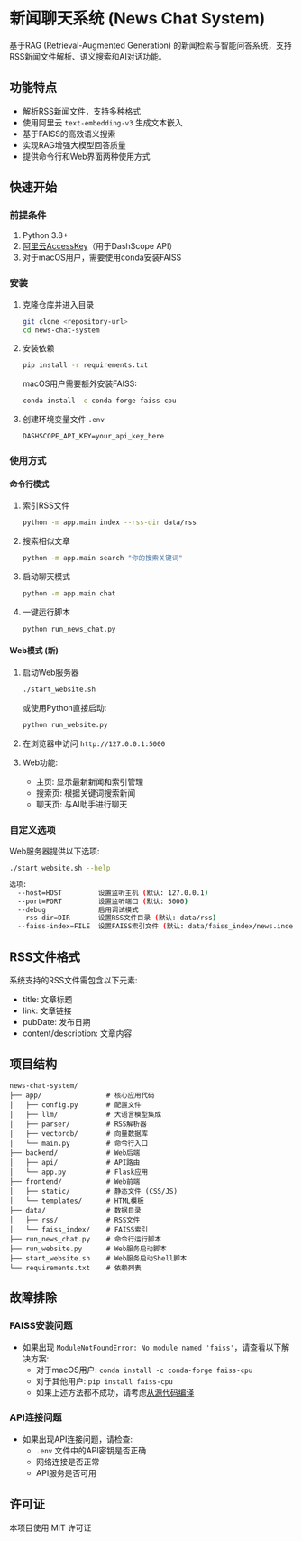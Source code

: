 # 新闻聊天系统 (News Chat System)

基于RAG (Retrieval-Augmented Generation) 的新闻检索与智能问答系统，支持RSS新闻文件解析、语义搜索和AI对话功能。

## 功能特点

- 解析RSS新闻文件，支持多种格式
- 使用阿里云 `text-embedding-v3` 生成文本嵌入
- 基于FAISS的高效语义搜索
- 实现RAG增强大模型回答质量
- 提供命令行和Web界面两种使用方式

## 快速开始

### 前提条件

1. Python 3.8+
2. [阿里云AccessKey](https://help.aliyun.com/document_detail/53045.html)（用于DashScope API）
3. 对于macOS用户，需要使用conda安装FAISS

### 安装

1. 克隆仓库并进入目录
   ```bash
   git clone <repository-url>
   cd news-chat-system
   ```

2. 安装依赖
   ```bash
   pip install -r requirements.txt
   ```
   
   macOS用户需要额外安装FAISS:
   ```bash
   conda install -c conda-forge faiss-cpu
   ```

3. 创建环境变量文件 `.env`
   ```
   DASHSCOPE_API_KEY=your_api_key_here
   ```

### 使用方式

#### 命令行模式

1. 索引RSS文件
   ```bash
   python -m app.main index --rss-dir data/rss
   ```

2. 搜索相似文章
   ```bash
   python -m app.main search "你的搜索关键词"
   ```

3. 启动聊天模式
   ```bash
   python -m app.main chat
   ```

4. 一键运行脚本
   ```bash
   python run_news_chat.py
   ```

#### Web模式 (新)

1. 启动Web服务器
   ```bash
   ./start_website.sh
   ```
   
   或使用Python直接启动:
   ```bash
   python run_website.py
   ```

2. 在浏览器中访问 `http://127.0.0.1:5000`

3. Web功能:
   - 主页: 显示最新新闻和索引管理
   - 搜索页: 根据关键词搜索新闻
   - 聊天页: 与AI助手进行聊天

### 自定义选项

Web服务器提供以下选项:

```bash
./start_website.sh --help

选项:
  --host=HOST         设置监听主机 (默认: 127.0.0.1)
  --port=PORT         设置监听端口 (默认: 5000)
  --debug             启用调试模式
  --rss-dir=DIR       设置RSS文件目录 (默认: data/rss)
  --faiss-index=FILE  设置FAISS索引文件 (默认: data/faiss_index/news.index)
```

## RSS文件格式

系统支持的RSS文件需包含以下元素:
- title: 文章标题
- link: 文章链接
- pubDate: 发布日期
- content/description: 文章内容

## 项目结构

```
news-chat-system/
├── app/                # 核心应用代码
│   ├── config.py       # 配置文件
│   ├── llm/            # 大语言模型集成
│   ├── parser/         # RSS解析器
│   ├── vectordb/       # 向量数据库
│   └── main.py         # 命令行入口
├── backend/            # Web后端
│   ├── api/            # API路由
│   └── app.py          # Flask应用
├── frontend/           # Web前端
│   ├── static/         # 静态文件 (CSS/JS)
│   └── templates/      # HTML模板
├── data/               # 数据目录
│   ├── rss/            # RSS文件
│   └── faiss_index/    # FAISS索引
├── run_news_chat.py    # 命令行运行脚本
├── run_website.py      # Web服务启动脚本
├── start_website.sh    # Web服务启动Shell脚本
└── requirements.txt    # 依赖列表
```

## 故障排除

### FAISS安装问题

- 如果出现 `ModuleNotFoundError: No module named 'faiss'`，请查看以下解决方案:
  - 对于macOS用户: `conda install -c conda-forge faiss-cpu`
  - 对于其他用户: `pip install faiss-cpu`
  - 如果上述方法都不成功，请考虑[从源代码编译](https://github.com/facebookresearch/faiss/blob/main/INSTALL.md)

### API连接问题

- 如果出现API连接问题，请检查:
  - `.env` 文件中的API密钥是否正确
  - 网络连接是否正常
  - API服务是否可用

## 许可证

本项目使用 MIT 许可证 
